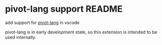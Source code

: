 # pivot-lang support README

add support for [pivot-lang](https://github.com/Pivot-Studio/pivot-lang) in vscode  

pivot-lang is in early development state, so this extension is intended to be used internally.
